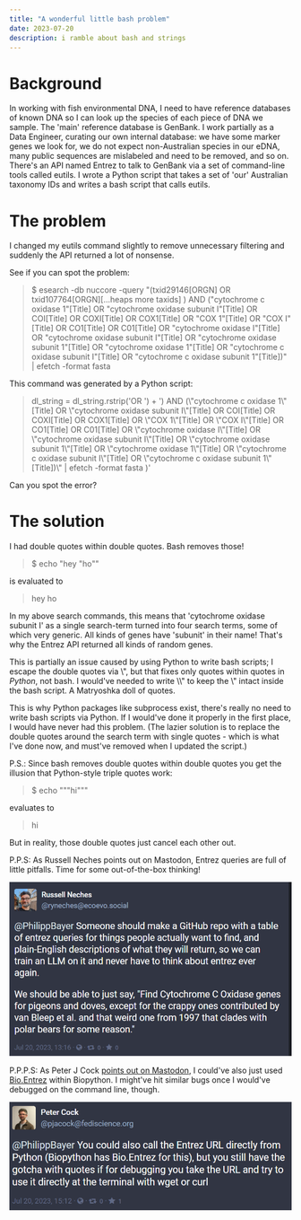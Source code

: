 ```yaml
---
title: "A wonderful little bash problem"
date: 2023-07-20
description: i ramble about bash and strings
---
```


# Background

In working with fish environmental DNA, I need to have reference databases of known DNA so I can look up the species of each piece of DNA we sample. The 'main' reference database is GenBank. I work partially as a Data Engineer, curating our own internal database: we have some marker genes we look for, we do not expect non-Australian species in our eDNA, many public sequences are mislabeled and need to be removed, and so on. There's an API named Entrez to talk to GenBank via a set of command-line tools called eutils. I wrote a Python script that takes a set of 'our' Australian taxonomy IDs and writes a bash script that calls eutils.

# The problem

I changed my eutils command slightly to remove unnecessary filtering and suddenly the API returned a lot of nonsense.

See if you can spot the problem:

> $ esearch -db nuccore -query "(txid29146[ORGN] OR txid107764[ORGN][...heaps more taxids] ) AND ("cytochrome c oxidase 1"[Title] OR "cytochrome oxidase subunit I"[Title] OR COI[Title] OR COXI[Title] OR COX1[Title] OR "COX 1"[Title] OR "COX I"[Title] OR CO1[Title] OR C01[Title] OR "cytochrome oxidase I"[Title] OR "cytochrome oxidase subunit I"[Title] OR "cytochrome oxidase subunit 1"[Title] OR "cytochrome oxidase 1"[Title] OR "cytochrome c oxidase subunit I"[Title] OR "cytochrome c oxidase subunit 1"[Title])" | efetch -format fasta

This command was generated by a Python script:

> dl_string = dl_string.rstrip('OR ') + ') AND (\\"cytochrome c oxidase 1\\"[Title] OR \\"cytochrome oxidase subunit I\\"[Title] OR COI[Title] OR COXI[Title] OR COX1[Title] OR \\"COX 1\\"[Title] OR \\"COX I\\"[Title] OR CO1[Title] OR C01[Title] OR \\"cytochrome oxidase I\\"[Title] OR \\"cytochrome oxidase subunit I\\"[Title] OR \\"cytochrome oxidase subunit 1\\"[Title] OR \\"cytochrome oxidase 1\\"[Title] OR \\"cytochrome c oxidase subunit I\\"[Title] OR \\"cytochrome c oxidase subunit 1\\"[Title])\\" | efetch -format fasta )'

Can you spot the error?

# The solution

I had double quotes within double quotes. Bash removes those!

> $ echo "hey "ho""

is evaluated to

> hey ho

In my above search commands, this means that 'cytochrome oxidase subunit I' as a single search-term turned into four search terms, some of which very generic. All kinds of genes have 'subunit' in their name! That's why the Entrez API returned all kinds of random genes.

This is partially an issue caused by using Python to write bash scripts; I escape the double quotes via \\", but that fixes only quotes within quotes in *Python*, not bash. I would've needed to write \\\\" to keep the \\" intact inside the bash script. A Matryoshka doll of quotes.

This is why Python packages like subprocess exist, there's really no need to write bash scripts via Python. If I would've done it properly in the first place, I would have never had this problem. (The lazier solution is to replace the double quotes around the search term with single quotes - which is what I've done now, and must've removed when I updated the script.)

P.S.: Since bash removes double quotes within double quotes you get the illusion that Python-style triple quotes work:

> $ echo """hi"""

evaluates to

> hi

But in reality, those double quotes just cancel each other out.

P.P.S: As Russell Neches points out on Mastodon, Entrez queries are full of little pitfalls. Time for some out-of-the-box thinking!

![Screenshot from Mastodon](russell.png)

P.P.P.S: As Peter J Cock [points out on Mastodon](https://genomic.social/@pjacock@fediscience.org/110745165636388698), I could've also just used [Bio.Entrez](https://biopython.org/docs/1.76/api/Bio.Entrez.html) within Biopython. I might've hit similar bugs once I would've debugged on the command line, though.

![Screenshot from Mastodon](peter.png)
